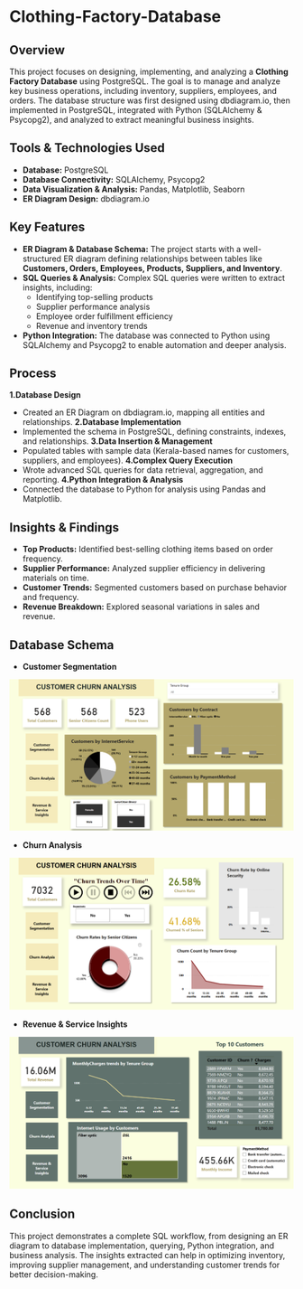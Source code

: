 # Clothing-Factory-Database

## Overview
This project focuses on designing, implementing, and analyzing a **Clothing Factory Database** using PostgreSQL. The goal is to manage and analyze key business operations, including inventory, suppliers, employees, and orders. The database structure was first designed using dbdiagram.io, then implemented in PostgreSQL, integrated with Python (SQLAlchemy & Psycopg2), and analyzed to extract meaningful business insights.

## Tools & Technologies Used
- **Database:** PostgreSQL
- **Database Connectivity:** SQLAlchemy, Psycopg2
- **Data Visualization & Analysis:** Pandas, Matplotlib, Seaborn
- **ER Diagram Design:** dbdiagram.io

## Key Features
- **ER Diagram & Database Schema:** The project starts with a well-structured ER diagram defining relationships between tables like **Customers, Orders, Employees, Products, Suppliers, and Inventory**.
- **SQL Queries & Analysis:** Complex SQL queries were written to extract insights, including:
  - Identifying top-selling products
  - Supplier performance analysis
  - Employee order fulfillment efficiency
  - Revenue and inventory trends
- **Python Integration:** The database was connected to Python using SQLAlchemy and Psycopg2 to enable automation and deeper analysis.

## Process
**1.Database Design**
  - Created an ER Diagram on dbdiagram.io, mapping all entities and relationships.
**2.Database Implementation**
  - Implemented the schema in PostgreSQL, defining constraints, indexes, and relationships.
**3.Data Insertion & Management**
  - Populated tables with sample data (Kerala-based names for customers, suppliers, and employees).
**4.Complex Query Execution**
  - Wrote advanced SQL queries for data retrieval, aggregation, and reporting.
**4.Python Integration & Analysis**
  - Connected the database to Python for analysis using Pandas and Matplotlib.

## Insights & Findings
- **Top Products:** Identified best-selling clothing items based on order frequency.
- **Supplier Performance:** Analyzed supplier efficiency in delivering materials on time.
- **Customer Trends:** Segmented customers based on purchase behavior and frequency.
- **Revenue Breakdown:** Explored seasonal variations in sales and revenue.

## Database Schema
- **Customer Segmentation**
  
![Dashboard View](https://github.com/muhdshahan/Customer-Churn-Dashboard/blob/main/Image%20view/one.png)


- **Churn Analysis**
  
![Dashboard View](https://github.com/muhdshahan/Customer-Churn-Dashboard/blob/main/Image%20view/two.png)


- **Revenue & Service Insights**
  
![Dashboard View](https://github.com/muhdshahan/Customer-Churn-Dashboard/blob/main/Image%20view/three.png)

## Conclusion
This project demonstrates a complete SQL workflow, from designing an ER diagram to database implementation, querying, Python integration, and business analysis. The insights extracted can help in optimizing inventory, improving supplier management, and understanding customer trends for better decision-making.
